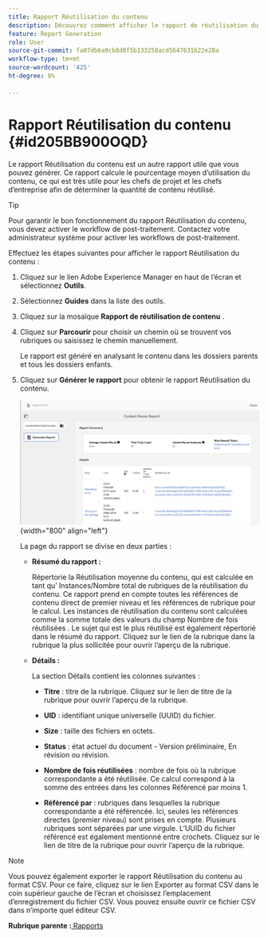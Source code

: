 ```yaml
---
title: Rapport Réutilisation du contenu
description: Découvrez comment afficher le rapport de réutilisation du contenu dans AEM Guides. Générez le rapport pour connaître le pourcentage de réutilisation du contenu.
feature: Report Generation
role: User
source-git-commit: fa07db6a9cb8d8f5b133258acd5647631b22e28a
workflow-type: tm+mt
source-wordcount: '425'
ht-degree: 0%

---
```


# Rapport Réutilisation du contenu {#id205BB900OQD}

Le rapport Réutilisation du contenu est un autre rapport utile que vous pouvez générer. Ce rapport calcule le pourcentage moyen d’utilisation du contenu, ce qui est très utile pour les chefs de projet et les chefs d’entreprise afin de déterminer la quantité de contenu réutilisé.

>[!TIP]
>
> Pour garantir le bon fonctionnement du rapport Réutilisation du contenu, vous devez activer le workflow de post-traitement. Contactez votre administrateur système pour activer les workflows de post-traitement.

Effectuez les étapes suivantes pour afficher le rapport Réutilisation du contenu :

1. Cliquez sur le lien Adobe Experience Manager en haut de l’écran et sélectionnez **Outils**.

1. Sélectionnez **Guides** dans la liste des outils.

1. Cliquez sur la mosaïque **Rapport de réutilisation de contenu** .

1. Cliquez sur **Parcourir** pour choisir un chemin où se trouvent vos rubriques ou saisissez le chemin manuellement.

   Le rapport est généré en analysant le contenu dans les dossiers parents et tous les dossiers enfants.

1. Cliquez sur **Générer le rapport** pour obtenir le rapport Réutilisation du contenu.

   ![](images/content-reuse-uuid.png){width="800" align="left"}

   La page du rapport se divise en deux parties :

   - **Résumé du rapport :**

     Répertorie la Réutilisation moyenne du contenu, qui est calculée en tant qu’ Instances/Nombre total de rubriques de la réutilisation du contenu. Ce rapport prend en compte toutes les références de contenu direct de premier niveau et les références de rubrique pour le calcul. Les instances de réutilisation du contenu sont calculées comme la somme totale des valeurs du champ Nombre de fois réutilisées . Le sujet qui est le plus réutilisé est également répertorié dans le résumé du rapport. Cliquez sur le lien de la rubrique dans la rubrique la plus sollicitée pour ouvrir l’aperçu de la rubrique.

   - **Détails :**

     La section Détails contient les colonnes suivantes :

      - **Titre** : titre de la rubrique. Cliquez sur le lien de titre de la rubrique pour ouvrir l’aperçu de la rubrique.

      - **UID** : identifiant unique universelle \(UUID\) du fichier.

      - **Size** : taille des fichiers en octets.

      - **Status** : état actuel du document - Version préliminaire, En révision ou révision.

      - **Nombre de fois réutilisées** : nombre de fois où la rubrique correspondante a été réutilisée. Ce calcul correspond à la somme des entrées dans les colonnes Référencé par moins 1.

      - **Référencé par** : rubriques dans lesquelles la rubrique correspondante a été référencée. Ici, seules les références directes \(premier niveau\) sont prises en compte. Plusieurs rubriques sont séparées par une virgule. L’UUID du fichier référencé est également mentionné entre crochets. Cliquez sur le lien de titre de la rubrique pour ouvrir l’aperçu de la rubrique.


>[!NOTE]
>
> Vous pouvez également exporter le rapport Réutilisation du contenu au format CSV. Pour ce faire, cliquez sur le lien Exporter au format CSV dans le coin supérieur gauche de l’écran et choisissez l’emplacement d’enregistrement du fichier CSV. Vous pouvez ensuite ouvrir ce fichier CSV dans n’importe quel éditeur CSV.

**Rubrique parente :**[ Rapports](reports-intro.md)
